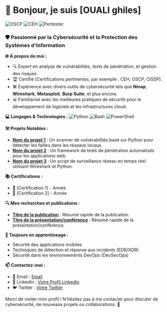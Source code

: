 # 👋 Bonjour, je suis [OUALI ghiles]
![OSCP](https://img.shields.io/badge/OSCP-Certified-red)
![CEH](https://img.shields.io/badge/CEH-Certified-blue)
![Pentester](https://img.shields.io/badge/Role-Pentester-green)


### 🛡️ Passionné par la Cybersécurité et la Protection des Systèmes d'Information

**🌐 À propos de moi :**
- 🔍 Expert en analyse de vulnérabilités, tests de pénétration, et gestion des risques.
- 🏆 Certifié [Certifications pertinentes, par exemple : CEH, OSCP, CISSP].
- 🛠️ Expérience avec divers outils de cybersécurité tels que **Nmap**, **Wireshark**, **Metasploit**, **Burp Suite**, et plus encore.
- 📊 Familiarisé avec les meilleures pratiques de sécurité pour le développement de logiciels et les infrastructures cloud.

**💻 Langages & Technologies :**
![Python](https://img.shields.io/badge/Python-3670A0?style=for-the-badge&logo=python&logoColor=ffdd54)
![Bash](https://img.shields.io/badge/Bash-4EAA25?style=for-the-badge&logo=gnubash&logoColor=white)
![PowerShell](https://img.shields.io/badge/PowerShell-5391FE?style=for-the-badge&logo=powershell&logoColor=white)


**🛠️ Projets Notables :**
- **[Nom du projet 1](lien-du-projet)** : Un scanner de vulnérabilités basé sur Python pour détecter les failles dans les réseaux locaux.
- **[Nom du projet 2](lien-du-projet)** : Un framework de tests de pénétration automatisés pour les applications web.
- **[Nom du projet 3](lien-du-projet)** : Un script de surveillance réseau en temps réel utilisant Wireshark et Python.

**📚 Certifications :**
- 🏅 [Certification 1] - Année
- 🏅 [Certification 2] - Année

**🔍 Mes recherches et publications :**
- **[Titre de la publication](lien)** : Résumé rapide de la publication.
- **[Titre de la présentation/conférence](lien)** : Résumé rapide de la présentation/conférence.

**🌱 Toujours en apprentissage :**
- Sécurité des applications mobiles
- Techniques de détection et réponse aux incidents (EDR/XDR)
- Sécurité dans les environnements DevOps (DevSecOps)

**📫 Contactez-moi :**
- 📨 Email : [Email](g_ouali@estin.dz)
- 💼 LinkedIn : [Votre Profil LinkedIn](www.linkedin.com/in/ghiles-ouali)
- 🐦 Twitter : [Votre Twitter](https://x.com/ouali_ghilass06/with_replies)

Merci de visiter mon profil ! N'hésitez pas à me contacter pour discuter de cybersécurité, de nouveaux projets ou collaborations. 👾
